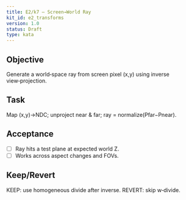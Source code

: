 ```yaml
---
title: E2/k7 — Screen→World Ray
kit_id: e2_transforms
version: 1.0
status: Draft
type: kata
---
```

## Objective
Generate a world‑space ray from screen pixel (x,y) using inverse view‑projection.
## Task
Map (x,y)→NDC; unproject near & far; ray = normalize(Pfar−Pnear).
## Acceptance
- [ ] Ray hits a test plane at expected world Z.
- [ ] Works across aspect changes and FOVs.
## Keep/Revert
KEEP: use homogeneous divide after inverse. REVERT: skip w‑divide.